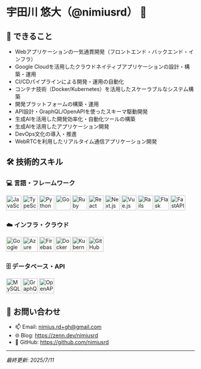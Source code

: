 # 宇田川 悠大（@nimiusrd） 👋

## 🚀 できること

- Webアプリケーションの一気通貫開発（フロントエンド・バックエンド・インフラ）
- Google Cloudを活用したクラウドネイティブアプリケーションの設計・構築・運用
- CI/CDパイプラインによる開発・運用の自動化
- コンテナ技術（Docker/Kubernetes）を活用したスケーラブルなシステム構築
- 開発プラットフォームの構築・運用
- API設計・GraphQL/OpenAPIを使ったスキーマ駆動開発
- 生成AIを活用した開発効率化・自動化ツールの構築
- 生成AIを活用したアプリケーション開発
- DevOps文化の導入・推進
- WebRTCを利用したリアルタイム通信アプリケーション開発

## 🛠️ 技術的スキル

### 💻 言語・フレームワーク
<p align="left">
  <img src="https://cdn.jsdelivr.net/gh/devicons/devicon/icons/javascript/javascript-original.svg" width="40" height="40" alt="JavaScript" />
  <img src="https://cdn.jsdelivr.net/gh/devicons/devicon/icons/typescript/typescript-original.svg" width="40" height="40" alt="TypeScript" />
  <img src="https://cdn.jsdelivr.net/gh/devicons/devicon/icons/python/python-original.svg" width="40" height="40" alt="Python" />
  <img src="https://cdn.jsdelivr.net/gh/devicons/devicon/icons/go/go-original.svg" width="40" height="40" alt="Go" />
  <img src="https://cdn.jsdelivr.net/gh/devicons/devicon/icons/ruby/ruby-original.svg" width="40" height="40" alt="Ruby" />
  <img src="https://cdn.jsdelivr.net/gh/devicons/devicon/icons/react/react-original.svg" width="40" height="40" alt="React" />
  <img src="https://cdn.jsdelivr.net/gh/devicons/devicon/icons/nextjs/nextjs-original-wordmark.svg" width="40" height="40" alt="Next.js" />
  <img src="https://cdn.jsdelivr.net/gh/devicons/devicon/icons/vuejs/vuejs-original.svg" width="40" height="40" alt="Vue.js" />
  <img src="https://cdn.jsdelivr.net/gh/devicons/devicon/icons/rails/rails-original-wordmark.svg" width="40" height="40" alt="Rails" />
  <img src="https://cdn.jsdelivr.net/gh/devicons/devicon/icons/flask/flask-original.svg" width="40" height="40" alt="Flask" />
  <img src="https://cdn.jsdelivr.net/gh/devicons/devicon/icons/fastapi/fastapi-original.svg" width="40" height="40" alt="FastAPI" />
</p>

### ☁️ インフラ・クラウド
<p align="left">
  <img src="https://cdn.jsdelivr.net/gh/devicons/devicon/icons/googlecloud/googlecloud-original.svg" width="40" height="40" alt="Google Cloud" />
  <img src="https://cdn.jsdelivr.net/gh/devicons/devicon/icons/azure/azure-original.svg" width="40" height="40" alt="Azure" />
  <img src="https://cdn.jsdelivr.net/gh/devicons/devicon/icons/firebase/firebase-original.svg" width="40" height="40" alt="Firebase" />
  <img src="https://cdn.jsdelivr.net/gh/devicons/devicon/icons/docker/docker-original.svg" width="40" height="40" alt="Docker" />
  <img src="https://cdn.jsdelivr.net/gh/devicons/devicon/icons/kubernetes/kubernetes-original.svg" width="40" height="40" alt="Kubernetes" />
  <img src="https://cdn.jsdelivr.net/gh/devicons/devicon/icons/github/github-original-wordmark.svg" width="40" height="40" alt="GitHub" />
</p>

### 🗄️ データベース・API
<p align="left">
  <img src="https://cdn.jsdelivr.net/gh/devicons/devicon/icons/mysql/mysql-original.svg" width="40" height="40" alt="MySQL" />
  <img src="https://cdn.jsdelivr.net/gh/devicons/devicon/icons/graphql/graphql-plain.svg" width="40" height="40" alt="GraphQL" />
  <img src="https://cdn.jsdelivr.net/gh/devicons/devicon/icons/openapi/openapi-original.svg" width="40" height="40" alt="OpenAPI" />
</p>

## 🤝 お問い合わせ

- 📫 Email: nimius.rd+gh@gmail.com
- 🌐 Blog: https://zenn.dev/nimiusrd
- 🐙 GitHub: https://github.com/nimiusrd

---

*最終更新: 2025/7/11*

